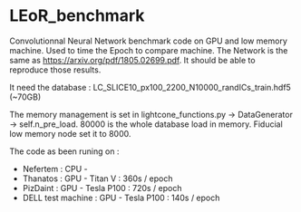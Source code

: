 # LEoR_benchmark

Convolutionnal Neural Network benchmark code on GPU and low memory machine.
Used to time the Epoch to compare machine.
The Network is the same as https://arxiv.org/pdf/1805.02699.pdf.
It should be able to reproduce those results.

It need the database : LC_SLICE10_px100_2200_N10000_randICs_train.hdf5 (~70GB)

The memory management is set in lightcone_functions.py -> DataGenerator -> self.n_pre_load. 80000 is the whole database load in memory. Fiducial low memory node set it to 8000. 

The code as been runing on :

- Nefertem : CPU - 
- Thanatos : GPU - Titan V : 360s / epoch
- PizDaint : GPU - Tesla P100 : 720s / epoch
- DELL test machine : GPU - Tesla P100 : 140s / epoch

